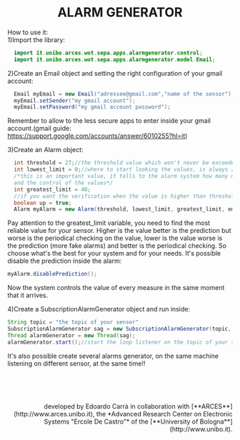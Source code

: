 <div align="center">
  <h1>ALARM GENERATOR</h1>
</div>
How to use it:<br>
1)Import the library:<br>

  ```java
    import it.unibo.arces.wot.sepa.apps.alarmgenerator.control;
    import it.unibo.arces.wot.sepa.apps.alarmgenerator.model.Email;
  ```
2)Create an Email object and setting the right configuration of your gmail account:

  ```java
    Email myEmail = new Email("adressee@gmail.com","name of the sensor");
    myEmail.setSender("my gmail account");
    myEmail.setPassword("my gmail account password");
  ```
  Remember to allow to the less secure apps to enter inside your gmail account.(gmail guide: https://support.google.com/accounts/answer/6010255?hl=it)
 
3)Create an Alarm object:

```java
  int threshold = 27;//the threshold value which won't never be exceeded
  int lowest_limit = 0;//where to start looking the values, is always zero(except that in some case)
  /*this is an important value, it tells to the alarm system how many measures have to pass before the prevision
  and the control of the values*/
  int greatest_limit = 40; 
  //if you want the verification when the value is higher than threshold else the set up false
  boolean up = true;
  Alarm myAlarm = new Alarm(threshold, lowest_limit, greatest_limit, email, up);
```
 Pay attention to the greatest_limit variable, you need to find the most reliable value for your sensor. Higher is the value 
 better is the prediction but worse is the periodical checking on the value, lower is the value worse is the prediction (more 
 fake alarms) and better is the periodical checking. So choose what's the best for your system and for your needs.
 It's possible disable the prediction inside the alarm:
 ```java
 myAlarm.disablePrediction();
 ```
 Now the system controls the value of every measure in the same moment that it arrives.
 
 4)Create a SubscriptionAlarmGenerator object and run inside:
 ```java
 String topic = "the topic of your sensor"
 SubscriptionAlarmGenerator sag = new SubscriptionAlarmGenerator(topic, myAlarm);
 Thread alarmGenerator = new Thread(sag);
 alarmGenerator.start();//start the loop listener on the topic of your sensor
 ```
 It's also possible create several alarms generator, on the same machine listening on different sensor, at the same time!!
 
 <br><br><br>
 <div align="right">
  developed by Edoardo Carrà in collaboration with [**ARCES**](http://www.arces.unibo.it), the *Advanced Research Center on Electronic Systems "Ercole De Castro"* of the [**University of Bologna**](http://www.unibo.it).
 </div>
